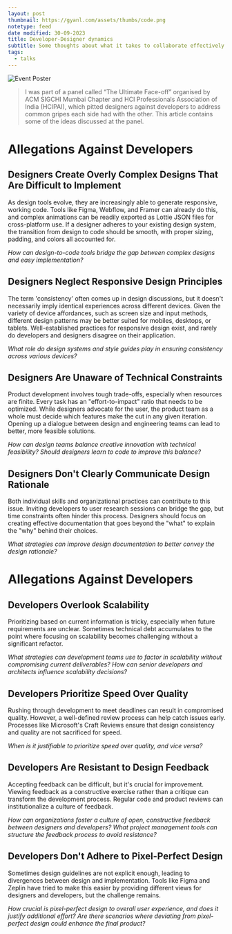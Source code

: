 ```yaml
---
layout: post
thumbnail: https://gyanl.com/assets/thumbs/code.png
notetype: feed
date modified: 30-09-2023
title: Developer-Designer dynamics
subtitle: Some thoughts about what it takes to collaborate effectively
tags:
  - talks
---
```


![Event Poster](https://gyanl.com/assets/faceoff.jpg)

> I was part of a panel called “The Ultimate Face-off” organised by ACM SIGCHI Mumbai Chapter and HCI Professionals Association of India (HCIPAI), which pitted designers against developers to address common gripes each side had with the other. This article contains some of the ideas discussed at the panel.

# Allegations Against Developers
## Designers Create Overly Complex Designs That Are Difficult to Implement

As design tools evolve, they are increasingly able to generate responsive, working code. Tools like Figma, Webflow, and Framer can already do this, and complex animations can be readily exported as Lottie JSON files for cross-platform use. If a designer adheres to your existing design system, the transition from design to code should be smooth, with proper sizing, padding, and colors all accounted for.

_How can design-to-code tools bridge the gap between complex designs and easy implementation?_

## Designers Neglect Responsive Design Principles

The term 'consistency' often comes up in design discussions, but it doesn't necessarily imply identical experiences across different devices. Given the variety of device affordances, such as screen size and input methods, different design patterns may be better suited for mobiles, desktops, or tablets. Well-established practices for responsive design exist, and rarely do developers and designers disagree on their application.

_What role do design systems and style guides play in ensuring consistency across various devices?_

## Designers Are Unaware of Technical Constraints

Product development involves tough trade-offs, especially when resources are finite. Every task has an "effort-to-impact" ratio that needs to be optimized. While designers advocate for the user, the product team as a whole must decide which features make the cut in any given iteration. Opening up a dialogue between design and engineering teams can lead to better, more feasible solutions.

_How can design teams balance creative innovation with technical feasibility?_ _Should designers learn to code to improve this balance?_

## Designers Don't Clearly Communicate Design Rationale

Both individual skills and organizational practices can contribute to this issue. Inviting developers to user research sessions can bridge the gap, but time constraints often hinder this process. Designers should focus on creating effective documentation that goes beyond the "what" to explain the "why" behind their choices.

_What strategies can improve design documentation to better convey the design rationale?_

# Allegations Against Developers

## Developers Overlook Scalability

Prioritizing based on current information is tricky, especially when future requirements are unclear. Sometimes technical debt accumulates to the point where focusing on scalability becomes challenging without a significant refactor.

_What strategies can development teams use to factor in scalability without compromising current deliverables?_ _How can senior developers and architects influence scalability decisions?_

## Developers Prioritize Speed Over Quality

Rushing through development to meet deadlines can result in compromised quality. However, a well-defined review process can help catch issues early. Processes like Microsoft's Craft Reviews ensure that design consistency and quality are not sacrificed for speed.

_When is it justifiable to prioritize speed over quality, and vice versa?_

## Developers Are Resistant to Design Feedback

Accepting feedback can be difficult, but it's crucial for improvement. Viewing feedback as a constructive exercise rather than a critique can transform the development process. Regular code and product reviews can institutionalize a culture of feedback.

_How can organizations foster a culture of open, constructive feedback between designers and developers?_ _What project management tools can structure the feedback process to avoid resistance?_

## Developers Don't Adhere to Pixel-Perfect Design

Sometimes design guidelines are not explicit enough, leading to divergences between design and implementation. Tools like Figma and Zeplin have tried to make this easier by providing different views for designers and developers, but the challenge remains.

_How crucial is pixel-perfect design to overall user experience, and does it justify additional effort?_ _Are there scenarios where deviating from pixel-perfect design could enhance the final product?_
